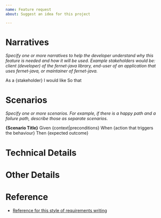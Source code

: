 ```yaml
---
name: Feature request
about: Suggest an idea for this project

---
```


# Narratives

*Specify one or more narratives to help the developer understand why this feature is needed and how it will be used. Example stakeholders would be: client (developer) of the fernet-java library, end-user of an application that uses fernet-java, or maintainer of fernet-java.*

As a {stakeholder}
I would like
So that

# Scenarios

*Specify one or more scenarios. For example, if there is a happy path and a failure path, describe those as separate scenarios.*

**{Scenario Title}**
Given {context|preconditions}
When {action that triggers the behaviour}
Then {expected outcome}

# Technical Details

# Other Details

# Reference
* [Reference for this style of requirements writing](https://dannorth.net/introducing-bdd/)
